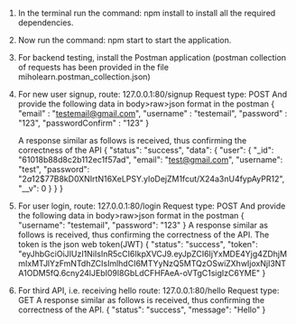 1.  In the terminal run the command: npm install
    to install all the required dependencies.

2.  Now run the command: npm start
    to start the application.

3.  For backend testing, install the Postman application
    (postman collection of requests has been provided in the file miholearn.postman_collection.json)

4.  For new user signup,
    route: 127.0.0.1:80/signup Request type: POST
    And provide the following data in body>raw>json format in the postman
    {
    "email" : "testemail@gmail.com",
    "username" : "testemail",
    "password" : "123",
    "passwordConfirm" : "123"
    }

    A response similar as follows is received, thus confirming the correctness of the API
    {
    "status": "success",
    "data": {
    "user": {
    "\_id": "61018b88d8c2b112ec1f57ad",
    "email": "test@gmail.com",
    "username": "test",
    "password": "$2a$12$77B8kD0XNIrtN16XeLPSY.yloDejZM1fcut/X24a3nU4fypAyPR12",
    "\_\_v": 0
    }
    }
    }

5.  For user login,
    route: 127.0.0.1:80/login Request type: POST
    And provide the following data in body>raw>json format in the postman
    {
    "username": "testemail",
    "password": "123"
    }
    A response similar as follows is received, thus confirming the correctness of the API. The token is the json web token(JWT)
    {
    "status": "success",
    "token": "eyJhbGciOiJIUzI1NiIsInR5cCI6IkpXVCJ9.eyJpZCI6IjYxMDE4Yjg4ZDhjMmIxMTJlYzFmNTdhZCIsImlhdCI6MTYyNzQ5MTQzOSwiZXhwIjoxNjI3NTA1ODM5fQ.6cny24lJEbI09l8GbLdCFHFAeA-oVTgC1sigIzC6YME"
    }

6.  For third API, i.e. receiving hello
    route: 127.0.0.1:80/hello Request type: GET
    A response similar as follows is received, thus confirming the correctness of the API.
    {
    "status": "success",
    "message": "Hello"
    }
